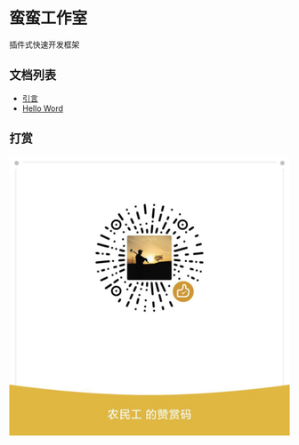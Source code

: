 # 蛮蛮工作室

插件式快速开发框架

## 文档列表

- [引言](./lessons/000001)
- [Hello Word](./lessons/000002)

## 打赏

![打赏](./images/dashang.jpg)
